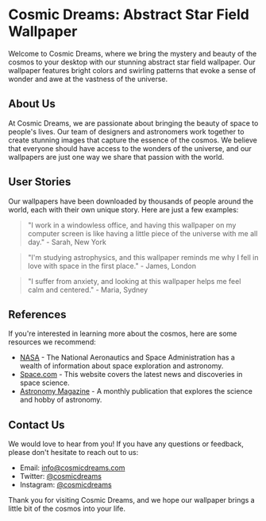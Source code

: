 <!--
Write me content for website with wallpaper which alt text is:

"An abstract image of a star field, with bright colors and swirling patterns that represent the mystery and beauty of the cosmos."

The name/title of the page should not be 1:1 copy of the alt text but rather a real content of the website which is using this wallpaper.

- Use markdown format 
- Start with the heading
- The content should look like a real website 
- Include real sections like references, contact, user stories, etc. use things relevant to the page purpose.
- Feel free to use structure like headings, bullets, numbering, blockquotes, paragraphs, horizontal lines, etc.
- You can use formatting like bold or _italic_
- You can include UTF-8 emojis
- Links should be only #hash anchors (and you can refer to the document itself)
- Do not include images
-->

<!--font:"Montserrat"-->

# Cosmic Dreams: Abstract Star Field Wallpaper

Welcome to Cosmic Dreams, where we bring the mystery and beauty of the cosmos to your desktop with our stunning abstract star field wallpaper. Our wallpaper features bright colors and swirling patterns that evoke a sense of wonder and awe at the vastness of the universe.

## About Us

At Cosmic Dreams, we are passionate about bringing the beauty of space to people's lives. Our team of designers and astronomers work together to create stunning images that capture the essence of the cosmos. We believe that everyone should have access to the wonders of the universe, and our wallpapers are just one way we share that passion with the world.

## User Stories

Our wallpapers have been downloaded by thousands of people around the world, each with their own unique story. Here are just a few examples:

> "I work in a windowless office, and having this wallpaper on my computer screen is like having a little piece of the universe with me all day." - Sarah, New York

> "I'm studying astrophysics, and this wallpaper reminds me why I fell in love with space in the first place." - James, London

> "I suffer from anxiety, and looking at this wallpaper helps me feel calm and centered." - Maria, Sydney

## References

If you're interested in learning more about the cosmos, here are some resources we recommend:

- [NASA](#) - The National Aeronautics and Space Administration has a wealth of information about space exploration and astronomy.
- [Space.com](#) - This website covers the latest news and discoveries in space science.
- [Astronomy Magazine](#) - A monthly publication that explores the science and hobby of astronomy.

## Contact Us

We would love to hear from you! If you have any questions or feedback, please don't hesitate to reach out to us:

- Email: [info@cosmicdreams.com](mailto:info@cosmicdreams.com)
- Twitter: [@cosmicdreams](#)
- Instagram: [@cosmicdreams](#)

Thank you for visiting Cosmic Dreams, and we hope our wallpaper brings a little bit of the cosmos into your life.
